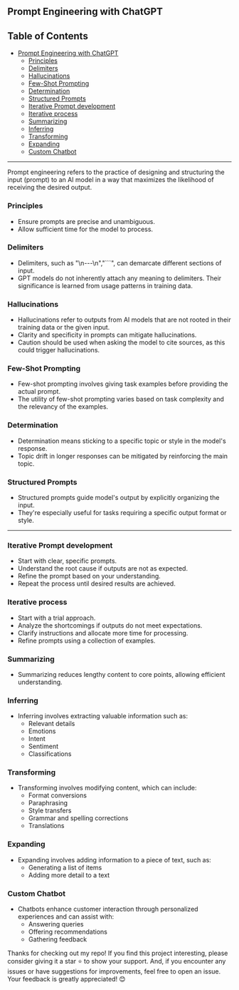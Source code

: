 ## Prompt Engineering with ChatGPT

## Table of Contents

- [Prompt Engineering with ChatGPT](#prompt-engineering-with-chatgpt)
  - [Principles](#principles)
  - [Delimiters](#delimiters)
  - [Hallucinations](#hallucinations)
  - [Few-Shot Prompting](#few-shot-prompting)
  - [Determination](#determination)
  - [Structured Prompts](#structured-prompts)
  - [Iterative Prompt development](#iterative-prompt-development)
  - [Iterative process](#iterative-process)
  - [Summarizing](#summarizing)
  - [Inferring](#inferring)
  - [Transforming](#transforming)
  - [Expanding](#expanding)
  - [Custom Chatbot](#custom-chatbot)

---

Prompt engineering refers to the practice of designing and structuring the input (prompt) to an AI model in a way that maximizes the likelihood of receiving the desired output.

### Principles

- Ensure prompts are precise and unambiguous.
- Allow sufficient time for the model to process.

### Delimiters

- Delimiters, such as "\n---\n","```", can demarcate different sections of input.
- GPT models do not inherently attach any meaning to delimiters. Their significance is learned from usage patterns in training data.

### Hallucinations

- Hallucinations refer to outputs from AI models that are not rooted in their training data or the given input.
- Clarity and specificity in prompts can mitigate hallucinations.
- Caution should be used when asking the model to cite sources, as this could trigger hallucinations.

### Few-Shot Prompting

- Few-shot prompting involves giving task examples before providing the actual prompt.
- The utility of few-shot prompting varies based on task complexity and the relevancy of the examples.

### Determination

- Determination means sticking to a specific topic or style in the model's response.
- Topic drift in longer responses can be mitigated by reinforcing the main topic.

### Structured Prompts

- Structured prompts guide model's output by explicitly organizing the input.
- They're especially useful for tasks requiring a specific output format or style.

---

### Iterative Prompt development

- Start with clear, specific prompts.
- Understand the root cause if outputs are not as expected.
- Refine the prompt based on your understanding.
- Repeat the process until desired results are achieved.

### Iterative process

- Start with a trial approach.
- Analyze the shortcomings if outputs do not meet expectations.
- Clarify instructions and allocate more time for processing.
- Refine prompts using a collection of examples.

### Summarizing

- Summarizing reduces lengthy content to core points, allowing efficient understanding.

### Inferring

- Inferring involves extracting valuable information such as:
  - Relevant details
  - Emotions
  - Intent
  - Sentiment
  - Classifications

### Transforming

- Transforming involves modifying content, which can include:
  - Format conversions
  - Paraphrasing
  - Style transfers
  - Grammar and spelling corrections
  - Translations

### Expanding

- Expanding involves adding information to a piece of text, such as:
  - Generating a list of items
  - Adding more detail to a text

### Custom Chatbot

- Chatbots enhance customer interaction through personalized experiences and can assist with:
  - Answering queries
  - Offering recommendations
  - Gathering feedback



Thanks for checking out my repo! If you find this project interesting, please consider giving it a star ⭐ to show your support. And, if you encounter any issues or have suggestions for improvements, feel free to open an issue. Your feedback is greatly appreciated! 😊
